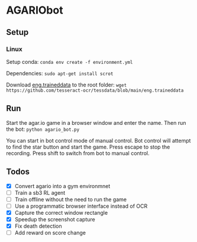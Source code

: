 # AGARIObot

## Setup

### Linux
Setup conda: `conda env create -f environment.yml`
 
Dependencies: `sudo apt-get install scrot`

Download [eng.traineddata](https://github.com/tesseract-ocr/tessdata/blob/main/eng.traineddata) to the root folder: `wget https://github.com/tesseract-ocr/tessdata/blob/main/eng.traineddata`

## Run

Start the agar.io game in a browser window and enter the name. Then run the bot:
`python agario_bot.py`

You can start in bot control mode of manual control.
Bot control will attempt to find the star button and start the game.
Press escape to stop the recording.
Press shift to switch from bot to manual control.

## Todos

- [x] Convert agario into a gym environmnet
- [ ] Train a sb3 RL agent
- [ ] Train offline without the need to run the game
- [ ] Use a programmatic browser interface instead of OCR
- [x] Capture the correct window rectangle
- [x] Speedup the screenshot capture
- [x] Fix death detection
- [ ] Add reward on score change